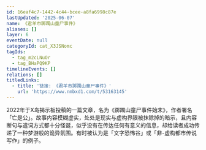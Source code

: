 ```yaml
---
id: 16eaf4c7-1442-4c44-bcee-a8fa6998c87e
lastUpdated: '2025-06-07'
name: 《君羊市踯躅山童尸事件》
aliases: []
layer: 6
eventDate: null
categoryId: cat_X3JSNomc
tagIds:
  - tag_m2cLNuOr
  - tag_BHaPQ9KP
timelineEvents: []
relations: []
titledLinks:
  - title: '链接: 《君羊市踯躅山童尸事件》'
    url: 'https://www.nmbxd1.com/t/53163145'
---
```

2022年于X岛揭示板投稿的一篇文章，名为《踯躅山童尸事件始末》，作者署名「亡是公」。故事内容模糊虚实，处处是现实与虚构界限被抹除掉的暗示，且内容断句与遣词方式都十分怪诞，似乎没有在传达任何有意义的信息，却给读者成功传递了一种梦游般的诡异氛围。有时被认为是「文字恐怖谷」或「非-虚构都市传说写作」的例子。
